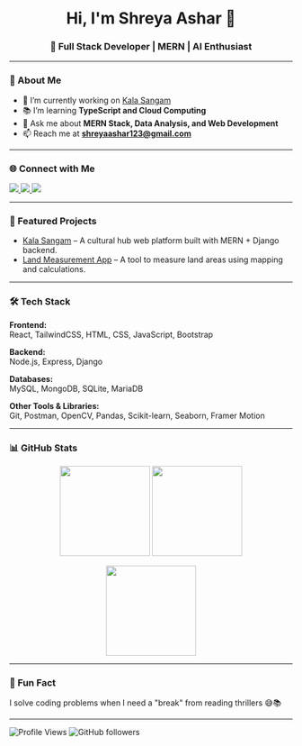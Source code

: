 <h1 align="center">Hi, I'm Shreya Ashar 👋</h1>
<h3 align="center">🚀 Full Stack Developer | MERN | AI Enthusiast</h3>

---

### 🌟 About Me  
- 🔭 I’m currently working on [Kala Sangam](https://kalasangam-vbvz.onrender.com/)  
- 📚 I’m learning **TypeScript and Cloud Computing**  
- 💬 Ask me about **MERN Stack, Data Analysis, and Web Development**  
- 📫 Reach me at **shreyaashar123@gmail.com**  

---

### 🌐 Connect with Me  
<p align="left">
  <a href="https://www.linkedin.com/in/shreya-ashar-18a027191/" target="blank">
    <img src="https://img.shields.io/badge/LinkedIn-0077B5?style=for-the-badge&logo=linkedin&logoColor=white" />
  </a>
  <a href="https://codeforces.com/profile/shreyaashar" target="blank">
    <img src="https://img.shields.io/badge/Codeforces-445F9D?style=for-the-badge&logo=codeforces&logoColor=white" />
  </a>
  <a href="https://leetcode.com/shreyaashar" target="blank">
    <img src="https://img.shields.io/badge/LeetCode-FFA116?style=for-the-badge&logo=leetcode&logoColor=black" />
  </a>
</p>

---

### 🚀 Featured Projects  
- [Kala Sangam](https://kalasangam-vbvz.onrender.com/) – A cultural hub web platform built with MERN + Django backend.  
- [Land Measurement App](https://github.com/ShreyaSVNIT/Land_Measurement) – A tool to measure land areas using mapping and calculations.  

---

### 🛠️ Tech Stack  

**Frontend:**  
React, TailwindCSS, HTML, CSS, JavaScript, Bootstrap  

**Backend:**  
Node.js, Express, Django  

**Databases:**  
MySQL, MongoDB, SQLite, MariaDB  

**Other Tools & Libraries:**  
Git, Postman, OpenCV, Pandas, Scikit-learn, Seaborn, Framer Motion  

---

### 📊 GitHub Stats  
<p align="center">
  <img src="https://github-readme-stats.vercel.app/api?username=shreyasvnit&show_icons=true&theme=radical" height="160"/> 
  <img src="https://github-readme-stats.vercel.app/api/top-langs/?username=shreyasvnit&layout=compact&theme=radical" height="160"/>
</p>
<p align="center">
  <img src="https://github-readme-streak-stats.herokuapp.com/?user=shreyasvnit&theme=radical" height="160"/>
</p>

---

### 🎯 Fun Fact  
I solve coding problems when I need a "break" from reading thrillers 😅📚  

---

![Profile Views](https://komarev.com/ghpvc/?username=shreyasvnit&color=blue) 
![GitHub followers](https://img.shields.io/github/followers/shreyasvnit?label=Follow&style=social)  

